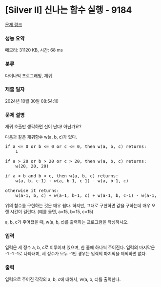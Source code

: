 # [Silver II] 신나는 함수 실행 - 9184 

[문제 링크](https://www.acmicpc.net/problem/9184) 

### 성능 요약

메모리: 31120 KB, 시간: 68 ms

### 분류

다이나믹 프로그래밍, 재귀

### 제출 일자

2024년 10월 30일 08:54:10

### 문제 설명

<p>재귀 호출만 생각하면 신이 난다! 아닌가요?</p>

<p>다음과 같은 재귀함수 w(a, b, c)가 있다.</p>

<pre>if a <= 0 or b <= 0 or c <= 0, then w(a, b, c) returns:
    1

if a > 20 or b > 20 or c > 20, then w(a, b, c) returns:
    w(20, 20, 20)

if a < b and b < c, then w(a, b, c) returns:
    w(a, b, c-1) + w(a, b-1, c-1) - w(a, b-1, c)

otherwise it returns:
    w(a-1, b, c) + w(a-1, b-1, c) + w(a-1, b, c-1) - w(a-1, b-1, c-1)
</pre>

<p>위의 함수를 구현하는 것은 매우 쉽다. 하지만, 그대로 구현하면 값을 구하는데 매우 오랜 시간이 걸린다. (예를 들면, a=15, b=15, c=15)</p>

<p>a, b, c가 주어졌을 때, w(a, b, c)를 출력하는 프로그램을 작성하시오.</p>

### 입력 

 <p>입력은 세 정수 a, b, c로 이루어져 있으며, 한 줄에 하나씩 주어진다. 입력의 마지막은 -1 -1 -1로 나타내며, 세 정수가 모두 -1인 경우는 입력의 마지막을 제외하면 없다.</p>

### 출력 

 <p>입력으로 주어진 각각의 a, b, c에 대해서, w(a, b, c)를 출력한다.</p>

